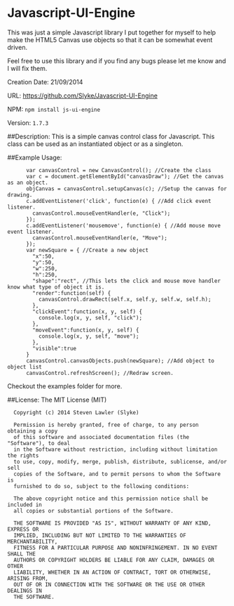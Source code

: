 # Javascript-UI-Engine

This was just a simple Javascript library I put together for myself to help make the HTML5 Canvas use objects so that it can be somewhat event driven.

Feel free to use this library and if you find any bugs please let me know and I will fix them.

  Creation Date: 21/09/2014

  URL: https://github.com/Slyke/Javascript-UI-Engine

  NPM: `npm install js-ui-engine`

  Version: `1.7.3`

##Description:
    This is a simple canvas control class for Javascript. This class can be used as an instantiated object or as a singleton.

##Example Usage:
```
      var canvasControl = new CanvasControl(); //Create the class
      var c = document.getElementById("canvasDraw"); //Get the canvas as an object.
      objCanvas = canvasControl.setupCanvas(c); //Setup the canvas for drawing.
      c.addEventListener('click', function(e) { //Add click event listener.
        canvasControl.mouseEventHandler(e, "Click");
      });
      c.addEventListener('mousemove', function(e) { //Add mouse move event listener.
        canvasControl.mouseEventHandler(e, "Move");
      });
      var newSquare = { //Create a new object
        "x":50,
        "y":50,
        "w":250,
        "h":250,
        "shape":"rect", //This lets the click and mouse move handler know what type of object it is.
        "render":function(self) {
          canvasControl.drawRect(self.x, self.y, self.w, self.h);
        },
        "clickEvent":function(x, y, self) {
          console.log(x, y, self, "click");
        },
        "moveEvent":function(x, y, self) {
          console.log(x, y, self, "move");
        },
        "visible":true
      }
      canvasControl.canvasObjects.push(newSquare); //Add object to object list
      canvasControl.refreshScreen(); //Redraw screen.
```

Checkout the examples folder for more.

##License:
    The MIT License (MIT)

      Copyright (c) 2014 Steven Lawler (Slyke)

      Permission is hereby granted, free of charge, to any person obtaining a copy
      of this software and associated documentation files (the "Software"), to deal
      in the Software without restriction, including without limitation the rights
      to use, copy, modify, merge, publish, distribute, sublicense, and/or sell
      copies of the Software, and to permit persons to whom the Software is
      furnished to do so, subject to the following conditions:

      The above copyright notice and this permission notice shall be included in
      all copies or substantial portions of the Software.

      THE SOFTWARE IS PROVIDED "AS IS", WITHOUT WARRANTY OF ANY KIND, EXPRESS OR
      IMPLIED, INCLUDING BUT NOT LIMITED TO THE WARRANTIES OF MERCHANTABILITY,
      FITNESS FOR A PARTICULAR PURPOSE AND NONINFRINGEMENT. IN NO EVENT SHALL THE
      AUTHORS OR COPYRIGHT HOLDERS BE LIABLE FOR ANY CLAIM, DAMAGES OR OTHER
      LIABILITY, WHETHER IN AN ACTION OF CONTRACT, TORT OR OTHERWISE, ARISING FROM,
      OUT OF OR IN CONNECTION WITH THE SOFTWARE OR THE USE OR OTHER DEALINGS IN
      THE SOFTWARE.
